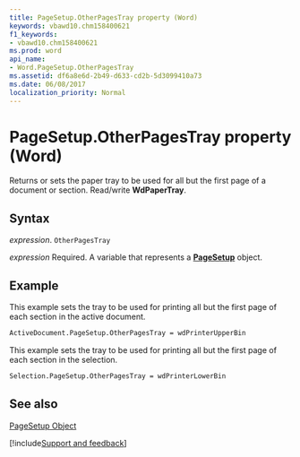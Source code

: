```yaml
---
title: PageSetup.OtherPagesTray property (Word)
keywords: vbawd10.chm158400621
f1_keywords:
- vbawd10.chm158400621
ms.prod: word
api_name:
- Word.PageSetup.OtherPagesTray
ms.assetid: df6a8e6d-2b49-d633-cd2b-5d3099410a73
ms.date: 06/08/2017
localization_priority: Normal
---
```



# PageSetup.OtherPagesTray property (Word)

Returns or sets the paper tray to be used for all but the first page of a document or section. Read/write  **WdPaperTray**.


## Syntax

_expression_. `OtherPagesTray`

_expression_ Required. A variable that represents a **[PageSetup](Word.PageSetup.md)** object.


## Example

This example sets the tray to be used for printing all but the first page of each section in the active document.


```vb
ActiveDocument.PageSetup.OtherPagesTray = wdPrinterUpperBin
```

This example sets the tray to be used for printing all but the first page of each section in the selection.




```vb
Selection.PageSetup.OtherPagesTray = wdPrinterLowerBin
```


## See also


[PageSetup Object](Word.PageSetup.md)

[!include[Support and feedback](~/includes/feedback-boilerplate.md)]